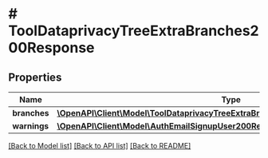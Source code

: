 # # ToolDataprivacyTreeExtraBranches200Response

## Properties

Name | Type | Description | Notes
------------ | ------------- | ------------- | -------------
**branches** | [**\OpenAPI\Client\Model\ToolDataprivacyTreeExtraBranches200ResponseBranchesInner[]**](ToolDataprivacyTreeExtraBranches200ResponseBranchesInner.md) |  |
**warnings** | [**\OpenAPI\Client\Model\AuthEmailSignupUser200ResponseWarningsInner[]**](AuthEmailSignupUser200ResponseWarningsInner.md) |  | [optional]

[[Back to Model list]](../../README.md#models) [[Back to API list]](../../README.md#endpoints) [[Back to README]](../../README.md)
